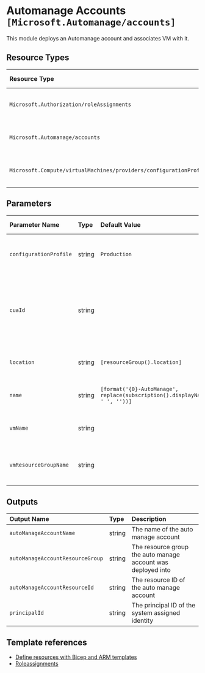 # Automanage Accounts `[Microsoft.Automanage/accounts]`

This module deploys an Automanage account and associates VM with it.

## Resource Types

| Resource Type | API Version |
| :-- | :-- |
| `Microsoft.Authorization/roleAssignments` | 2020-04-01-preview |
| `Microsoft.Automanage/accounts` | 2020-06-30-preview |
| `Microsoft.Compute/virtualMachines/providers/configurationProfileAssignments` | 2020-06-30-preview |

## Parameters

| Parameter Name | Type | Default Value | Possible Values | Description |
| :-- | :-- | :-- | :-- | :-- |
| `configurationProfile` | string | `Production` | `[Production, Dev/Test]` | Optional. The configuration profile of automanage |
| `cuaId` | string |  |  | Optional. Customer Usage Attribution ID (GUID). This GUID must be previously registered. |
| `location` | string | `[resourceGroup().location]` |  | Optional. The location of automanage |
| `name` | string | `[format('{0}-AutoManage', replace(subscription().displayName, ' ', ''))]` |  | Optional. The name of automanage account |
| `vmName` | string |  |  | Required. The name of the VM to be associated |
| `vmResourceGroupName` | string |  |  | Required. The name of the VM resource group |

## Outputs

| Output Name | Type | Description |
| :-- | :-- | :-- |
| `autoManageAccountName` | string | The name of the auto manage account |
| `autoManageAccountResourceGroup` | string | The resource group the auto manage account was deployed into |
| `autoManageAccountResourceId` | string | The resource ID of the auto manage account |
| `principalId` | string | The principal ID of the system assigned identity |

## Template references

- [Define resources with Bicep and ARM templates](https://docs.microsoft.com/en-us/azure/templates)
- [Roleassignments](https://docs.microsoft.com/en-us/azure/templates/Microsoft.Authorization/2020-04-01-preview/roleAssignments)
